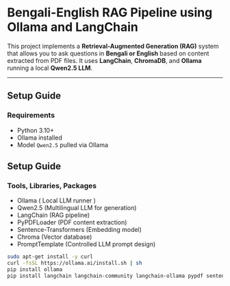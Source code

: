 #  Bengali-English RAG Pipeline using Ollama and LangChain

This project implements a **Retrieval-Augmented Generation (RAG)** system that allows you to ask questions in **Bengali or English** based on content extracted from PDF files. It uses **LangChain**, **ChromaDB**, and **Ollama** running a local **Qwen2.5 LLM**.

---

##  Setup Guide

###  Requirements

- Python 3.10+
- Ollama installed
- Model `Qwen2.5` pulled via Ollama

##  Setup Guide

### Tools, Libraries, Packages
- Ollama ( Local LLM runner )
- Qwen2.5	(Multilingual LLM for generation)
- LangChain	(RAG pipeline)
- PyPDFLoader	(PDF content extraction)
- Sentence-Transformers	(Embedding model)
- Chroma	(Vector database)
- PromptTemplate	(Controlled LLM prompt design)

```bash
sudo apt-get install -y curl
curl -fsSL https://ollama.ai/install.sh | sh
pip install ollama
pip install langchain langchain-community langchain-ollama pypdf sentence-transformers chromadb


